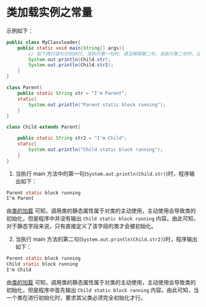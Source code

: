 # 类加载实例之常量

示例如下：

```java
public class MyClassloader{
    public static void main(String[] args){
        // 如下两行语句分别执行，当执行第一句时，请注释掉第二句，当执行第二句时，注释掉第一句
        System.out.println(Child.str);
        System.out.println(Child.str2);
    }
}

class Parent{
    public static String str = "I'm Parent";
    static{
        System.out.println("Parent static block running");
    }
}

class Child extends Parent{

    public static String str2 = "I'm Child";
    static{
        System.out.println("Child static block running");
    }
}
```

1. 当执行 main 方法中的第一句(`System.out.println(Child.str)`)时，程序输出如下：

```java
Parent static block running
I'm Parent
```

由[类的加载](./01-jvm-classloader.md) 可知，调用类的静态属性属于对类的主动使用，主动使用会导致类的初始化，但是程序中并没有输出 `Child static block running` 内容。由此可知，对于静态字段来说，只有直接定义了该字段的类才会被初始化。

2. 当执行 main 方法的第二句(`System.out.println(Child.str2)`)时，程序输出如下：

```java
Parent static block running
Child static block running
I'm Child
```

由[类的加载](./01-jvm-classloader.md) 可知，调用类的静态属性属于对类的主动使用，主动使用会导致类的初始化，但是程序中首先输出 `Child static block running` 内容。由此可知，当一个类在进行初始化时，要求其父类必须完全初始化才行。
